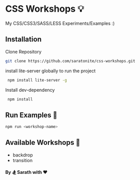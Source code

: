 # CSS Workshops :bulb:

My CSS/CSS3/SASS/LESS Experiments/Examples :)

## Installation
Clone Repository
```bash
git clone https://github.com/saratonite/css-workshops.git
```
install lite-server globally to run the project
```bash
 npm install lite-server -g
```

Install dev-dependency
```bash
 npm install 
```

## Run Examples :bicyclist:
```bash
npm run <workshop-name>
```

## Available Workshops :watermelon:

+ backdrop
+ transition


#### By :snowboarder: Sarath with :heart:
